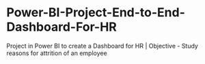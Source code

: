 # Power-BI-Project-End-to-End-Dashboard-For-HR
Project in Power BI to create a Dashboard for HR | Objective - Study reasons for attrition of an employee
